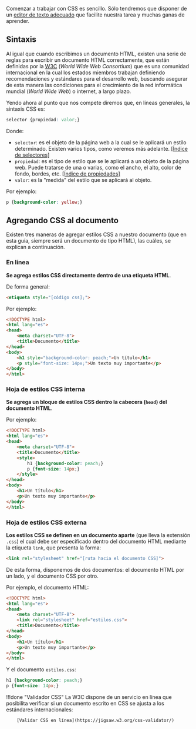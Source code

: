 Comenzar a trabajar con CSS es sencillo. Sólo tendremos que disponer de un [editor de texto adecuado](../disenoWeb/herramientas.md) que facilite nuestra tarea y muchas ganas de aprender. 

## Sintaxis
Al igual que cuando escribimos un documento HTML, existen una serie de reglas para escribir un documento HTML correctamente, que están definidas por la [W3C](https://www.w3c.es/) (_World Wide Web Consortium_) que es una comunidad internacional en la cual los estados miembros trabajan definiendo recomendaciones y estándares para el desarrollo web, buscando asegurar de esta manera las condiciones para el crecimiento de la red informática mundial (_World Wide Web_) o internet, a largo plazo.

Yendo ahora al punto que nos compete diremos que, en líneas generales, la sintaxis CSS es: 

```css
selector {propiedad: valor;}
```

Donde: 

* `selector`: es el objeto de la página web a la cual se le aplicará un estilo determinado. Existen varios tipos, como veremos más adelante. [[Índice de selectores]](https://developer.mozilla.org/es/docs/Web/CSS/Referencia_CSS#Selectores)
* `propiedad`: es el tipo de estilo que se le aplicará a un objeto de la página web. Puede tratarse de una o varias, como el ancho, el alto, color de fondo, bordes, etc. [[Índice de propiedades]](https://developer.mozilla.org/es/docs/Web/CSS/Referencia_CSS#%C3%8Dndice_de_palabras_clave)
* `valor`: es la "medida" del estilo que se aplicará al objeto. 

Por ejemplo: 

```css
p {background-color: yellow;}
```

## Agregando CSS al documento
Existen tres maneras de agregar estilos CSS a nuestro documento (que en esta guía, siempre será un documento de tipo HTML), las cuáles, se explican a continuación. 

### En línea
**Se agrega estilos CSS directamente dentro de una etiqueta HTML**. 

De forma general: 

```html
<etiqueta style="[código css];">
```

Por ejemplo: 

```html linenums="1" hl_lines="8 9"
<!DOCTYPE html>
<html lang="es">
<head>
	<meta charset="UTF-8">
	<title>Documento</title>
</head>
<body>
	<h1 style="background-color: peach;">Un título</h1>
	<p style="font-size: 14px;">Un texto muy importante</p>
</body>
</html>
```

### Hoja de estilos CSS interna
**Se agrega un bloque de estilos CSS dentro la cabecera (`head`) del documento HTML**. 

Por ejemplo:

```html linenums="1" hl_lines="6 7 8 9"
<!DOCTYPE html>
<html lang="es">
<head>
	<meta charset="UTF-8">
	<title>Documento</title>
	<style>
		h1 {background-color: peach;}
		p {font-size: 14px;}
	</style>
</head>
<body>
	<h1>Un título</h1>
	<p>Un texto muy importante</p>
</body>
</html>
```


### Hoja de estilos CSS externa 
**Los estilos CSS se definen en un documento aparte** (que lleva la extensión `.css`) el cual debe ser especificado dentro del documento HTML mediante la etiqueta `link`, que presenta la forma: 

```html
<link rel="stylesheet" href="[ruta hacia el documento CSS]">
```

De esta forma, disponemos de dos documentos: el documento HTML por un lado, y el documento CSS por otro. 

Por ejemplo, el documento HTML: 

```html linenums="1" hl_lines="5"
<!DOCTYPE html>
<html lang="es">
<head>
	<meta charset="UTF-8">
	<link rel="stylesheet" href="estilos.css">
	<title>Documento</title>
</head>
<body>
	<h1>Un título</h1>
	<p>Un texto muy importante</p>
</body>
</html>
```

Y el documento `estilos.css`:

```css
h1 {background-color: peach;}
p {font-size: 14px;}
```

!!!done "Validador CSS"
		La W3C dispone de un servicio en línea que posibilita verificar si un documento escrito en CSS se ajusta a los estándares internacionales: 

		[Validar CSS en línea](https://jigsaw.w3.org/css-validator/)
